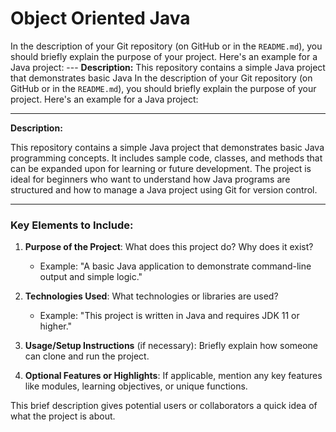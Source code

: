 # Object Oriented Java
In the description of your Git repository (on GitHub or in the `README.md`), you should briefly explain the purpose of your project. Here's an example for a Java project:  ---  **Description:**  This repository contains a simple Java project that demonstrates basic Java
In the description of your Git repository (on GitHub or in the `README.md`), you should briefly explain the purpose of your project. Here's an example for a Java project:

---

**Description:**

This repository contains a simple Java project that demonstrates basic Java programming concepts. It includes sample code, classes, and methods that can be expanded upon for learning or future development. The project is ideal for beginners who want to understand how Java programs are structured and how to manage a Java project using Git for version control.

---

### Key Elements to Include:
1. **Purpose of the Project**: What does this project do? Why does it exist?
   - Example: "A basic Java application to demonstrate command-line output and simple logic."

2. **Technologies Used**: What technologies or libraries are used?
   - Example: "This project is written in Java and requires JDK 11 or higher."

3. **Usage/Setup Instructions** (if necessary): Briefly explain how someone can clone and run the project.

4. **Optional Features or Highlights**: If applicable, mention any key features like modules, learning objectives, or unique functions.

This brief description gives potential users or collaborators a quick idea of what the project is about.
